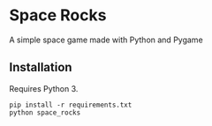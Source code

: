 # Space Rocks

A simple space game made with Python and Pygame

## Installation

Requires Python 3.

```
pip install -r requirements.txt
python space_rocks
```
